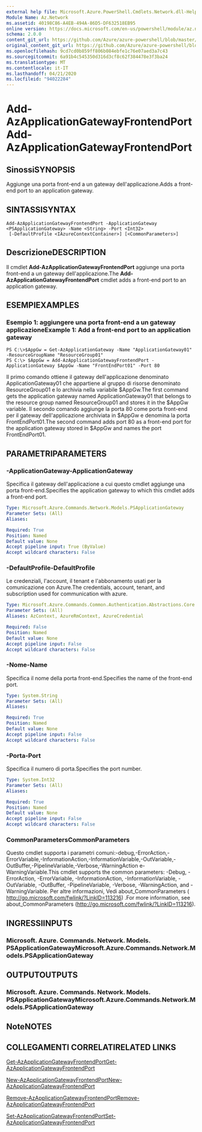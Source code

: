 ```yaml
---
external help file: Microsoft.Azure.PowerShell.Cmdlets.Network.dll-Help.xml
Module Name: Az.Network
ms.assetid: 40198C86-A4EB-494A-86D5-DF632518EB95
online version: https://docs.microsoft.com/en-us/powershell/module/az.network/add-azapplicationgatewayfrontendport
schema: 2.0.0
content_git_url: https://github.com/Azure/azure-powershell/blob/master/src/Network/Network/help/Add-AzApplicationGatewayFrontendPort.md
original_content_git_url: https://github.com/Azure/azure-powershell/blob/master/src/Network/Network/help/Add-AzApplicationGatewayFrontendPort.md
ms.openlocfilehash: 9cd7cd0b859ff806b084ebfe1c76e07aed3a7c43
ms.sourcegitcommit: 6a91b4c545350d316d3cf8c62f384478e3f3ba24
ms.translationtype: MT
ms.contentlocale: it-IT
ms.lasthandoff: 04/21/2020
ms.locfileid: "94022284"
---
```

# <span data-ttu-id="0c39e-101">Add-AzApplicationGatewayFrontendPort</span><span class="sxs-lookup"><span data-stu-id="0c39e-101">Add-AzApplicationGatewayFrontendPort</span></span>

## <span data-ttu-id="0c39e-102">Sinossi</span><span class="sxs-lookup"><span data-stu-id="0c39e-102">SYNOPSIS</span></span>
<span data-ttu-id="0c39e-103">Aggiunge una porta front-end a un gateway dell'applicazione.</span><span class="sxs-lookup"><span data-stu-id="0c39e-103">Adds a front-end port to an application gateway.</span></span>

## <span data-ttu-id="0c39e-104">SINTASSI</span><span class="sxs-lookup"><span data-stu-id="0c39e-104">SYNTAX</span></span>

```
Add-AzApplicationGatewayFrontendPort -ApplicationGateway <PSApplicationGateway> -Name <String> -Port <Int32>
 [-DefaultProfile <IAzureContextContainer>] [<CommonParameters>]
```

## <span data-ttu-id="0c39e-105">Descrizione</span><span class="sxs-lookup"><span data-stu-id="0c39e-105">DESCRIPTION</span></span>
<span data-ttu-id="0c39e-106">Il cmdlet **Add-AzApplicationGatewayFrontendPort** aggiunge una porta front-end a un gateway dell'applicazione.</span><span class="sxs-lookup"><span data-stu-id="0c39e-106">The **Add-AzApplicationGatewayFrontendPort** cmdlet adds a front-end port to an application gateway.</span></span>

## <span data-ttu-id="0c39e-107">ESEMPI</span><span class="sxs-lookup"><span data-stu-id="0c39e-107">EXAMPLES</span></span>

### <span data-ttu-id="0c39e-108">Esempio 1: aggiungere una porta front-end a un gateway applicazione</span><span class="sxs-lookup"><span data-stu-id="0c39e-108">Example 1: Add a front-end port to an application gateway</span></span>
```
PS C:\>$AppGw = Get-AzApplicationGateway -Name "ApplicationGateway01" -ResourceGroupName "ResourceGroup01"
PS C:\> $AppGw = Add-AzApplicationGatewayFrontendPort -ApplicationGateway $AppGw -Name "FrontEndPort01" -Port 80
```

<span data-ttu-id="0c39e-109">Il primo comando ottiene il gateway dell'applicazione denominato ApplicationGateway01 che appartiene al gruppo di risorse denominato ResourceGroup01 e lo archivia nella variabile $AppGw.</span><span class="sxs-lookup"><span data-stu-id="0c39e-109">The first command gets the application gateway named ApplicationGateway01 that belongs to the resource group named ResourceGroup01 and stores it in the $AppGw variable.</span></span>
<span data-ttu-id="0c39e-110">Il secondo comando aggiunge la porta 80 come porta front-end per il gateway dell'applicazione archiviata in $AppGw e denomina la porta FrontEndPort01.</span><span class="sxs-lookup"><span data-stu-id="0c39e-110">The second command adds port 80 as a front-end port for the application gateway stored in $AppGw and names the port FrontEndPort01.</span></span>

## <span data-ttu-id="0c39e-111">PARAMETRI</span><span class="sxs-lookup"><span data-stu-id="0c39e-111">PARAMETERS</span></span>

### <span data-ttu-id="0c39e-112">-ApplicationGateway</span><span class="sxs-lookup"><span data-stu-id="0c39e-112">-ApplicationGateway</span></span>
<span data-ttu-id="0c39e-113">Specifica il gateway dell'applicazione a cui questo cmdlet aggiunge una porta front-end.</span><span class="sxs-lookup"><span data-stu-id="0c39e-113">Specifies the application gateway to which this cmdlet adds a front-end port.</span></span>

```yaml
Type: Microsoft.Azure.Commands.Network.Models.PSApplicationGateway
Parameter Sets: (All)
Aliases:

Required: True
Position: Named
Default value: None
Accept pipeline input: True (ByValue)
Accept wildcard characters: False
```

### <span data-ttu-id="0c39e-114">-DefaultProfile</span><span class="sxs-lookup"><span data-stu-id="0c39e-114">-DefaultProfile</span></span>
<span data-ttu-id="0c39e-115">Le credenziali, l'account, il tenant e l'abbonamento usati per la comunicazione con Azure.</span><span class="sxs-lookup"><span data-stu-id="0c39e-115">The credentials, account, tenant, and subscription used for communication with azure.</span></span>

```yaml
Type: Microsoft.Azure.Commands.Common.Authentication.Abstractions.Core.IAzureContextContainer
Parameter Sets: (All)
Aliases: AzContext, AzureRmContext, AzureCredential

Required: False
Position: Named
Default value: None
Accept pipeline input: False
Accept wildcard characters: False
```

### <span data-ttu-id="0c39e-116">-Nome</span><span class="sxs-lookup"><span data-stu-id="0c39e-116">-Name</span></span>
<span data-ttu-id="0c39e-117">Specifica il nome della porta front-end.</span><span class="sxs-lookup"><span data-stu-id="0c39e-117">Specifies the name of the front-end port.</span></span>

```yaml
Type: System.String
Parameter Sets: (All)
Aliases:

Required: True
Position: Named
Default value: None
Accept pipeline input: False
Accept wildcard characters: False
```

### <span data-ttu-id="0c39e-118">-Porta</span><span class="sxs-lookup"><span data-stu-id="0c39e-118">-Port</span></span>
<span data-ttu-id="0c39e-119">Specifica il numero di porta.</span><span class="sxs-lookup"><span data-stu-id="0c39e-119">Specifies the port number.</span></span>

```yaml
Type: System.Int32
Parameter Sets: (All)
Aliases:

Required: True
Position: Named
Default value: None
Accept pipeline input: False
Accept wildcard characters: False
```

### <span data-ttu-id="0c39e-120">CommonParameters</span><span class="sxs-lookup"><span data-stu-id="0c39e-120">CommonParameters</span></span>
<span data-ttu-id="0c39e-121">Questo cmdlet supporta i parametri comuni:-debug,-ErrorAction,-ErrorVariable,-InformationAction,-InformationVariable,-OutVariable,-OutBuffer,-PipelineVariable,-Verbose,-WarningAction e-WarningVariable.</span><span class="sxs-lookup"><span data-stu-id="0c39e-121">This cmdlet supports the common parameters: -Debug, -ErrorAction, -ErrorVariable, -InformationAction, -InformationVariable, -OutVariable, -OutBuffer, -PipelineVariable, -Verbose, -WarningAction, and -WarningVariable.</span></span> <span data-ttu-id="0c39e-122">Per altre informazioni, Vedi about_CommonParameters ( http://go.microsoft.com/fwlink/?LinkID=113216) .</span><span class="sxs-lookup"><span data-stu-id="0c39e-122">For more information, see about_CommonParameters (http://go.microsoft.com/fwlink/?LinkID=113216).</span></span>

## <span data-ttu-id="0c39e-123">INGRESSI</span><span class="sxs-lookup"><span data-stu-id="0c39e-123">INPUTS</span></span>

### <span data-ttu-id="0c39e-124">Microsoft. Azure. Commands. Network. Models. PSApplicationGateway</span><span class="sxs-lookup"><span data-stu-id="0c39e-124">Microsoft.Azure.Commands.Network.Models.PSApplicationGateway</span></span>

## <span data-ttu-id="0c39e-125">OUTPUT</span><span class="sxs-lookup"><span data-stu-id="0c39e-125">OUTPUTS</span></span>

### <span data-ttu-id="0c39e-126">Microsoft. Azure. Commands. Network. Models. PSApplicationGateway</span><span class="sxs-lookup"><span data-stu-id="0c39e-126">Microsoft.Azure.Commands.Network.Models.PSApplicationGateway</span></span>

## <span data-ttu-id="0c39e-127">Note</span><span class="sxs-lookup"><span data-stu-id="0c39e-127">NOTES</span></span>

## <span data-ttu-id="0c39e-128">COLLEGAMENTI CORRELATI</span><span class="sxs-lookup"><span data-stu-id="0c39e-128">RELATED LINKS</span></span>

[<span data-ttu-id="0c39e-129">Get-AzApplicationGatewayFrontendPort</span><span class="sxs-lookup"><span data-stu-id="0c39e-129">Get-AzApplicationGatewayFrontendPort</span></span>](./Get-AzApplicationGatewayFrontendPort.md)

[<span data-ttu-id="0c39e-130">New-AzApplicationGatewayFrontendPort</span><span class="sxs-lookup"><span data-stu-id="0c39e-130">New-AzApplicationGatewayFrontendPort</span></span>](./New-AzApplicationGatewayFrontendPort.md)

[<span data-ttu-id="0c39e-131">Remove-AzApplicationGatewayFrontendPort</span><span class="sxs-lookup"><span data-stu-id="0c39e-131">Remove-AzApplicationGatewayFrontendPort</span></span>](./Remove-AzApplicationGatewayFrontendPort.md)

[<span data-ttu-id="0c39e-132">Set-AzApplicationGatewayFrontendPort</span><span class="sxs-lookup"><span data-stu-id="0c39e-132">Set-AzApplicationGatewayFrontendPort</span></span>](./Set-AzApplicationGatewayFrontendPort.md)



